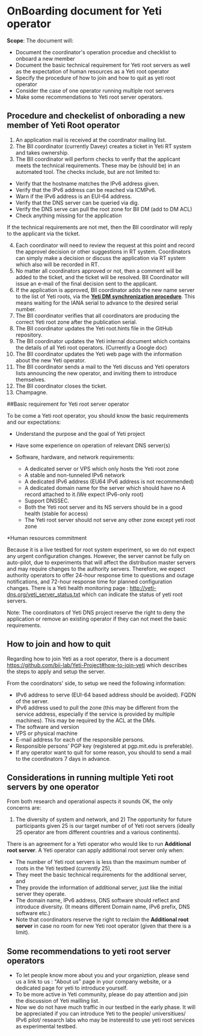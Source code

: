 # OnBoarding document for Yeti operator

**Scope**: The document will:

* Document the coordinator's operation procedue and checklist to onboard a new member 
* Document the basic technical requirement for Yeti root servers as well as the expectation of human resources as a Yeti root operator
* Specify the procedure of how to join and how to quit as yeti root operator
* Consider the case of one operator running multiple root servers
* Make some recommendations to Yeti root server operators.

## Procedure and checkelist of onborading a new member of Yeti Root operator

1. An application mail is received at the coordinator mailing list.
2. The BII coordinator (currently Davey) creates a ticket in Yeti RT system and takes ownership.
3. The BII coordinator will perform checks to verify that the applicant meets the technical requirements. These may be (should be) in an automated tool. The checks include, but are not limited to:

  * Verify that the hostname matches the IPv6 address given.
  * Verify that the IPv6 address can be reached via ICMPv6.
  * Warn if the IPv6 address is an EUI-64 address.
  * Verify that the DNS server can be queried via dig.
  * Verify the DNS serve can pull the root zone for BII DM (add to DM ACL)
  * Check anything missing for the application

  If the technical requirements are not met, then the BII coordinator will reply to the applicant via the ticket.
  
4. Each coordinator will need to review the request at this point and record the approvel decision or other suggestions in RT system. Coordinators can simply make a decision or discuss the application via RT system which also will be recorded in RT.
5. No matter all coordinators approved or not, then a comment will be added to the ticket, and the ticket will be resolved. BII Coordinator will issue an e-mail of the final decision sent to the applicant.
6. If the application is approved, BII coordinator adds the new name server to the list of Yeti roots, via the [**Yeti DM synchronization procedure**](https://github.com/BII-Lab/Yeti-Project/blob/master/doc/Yeti-DM-Sync.md). This means waiting for the IANA serial to advance to the desired serial number.
7. The BII coordinator verifies that all coordinators are producing the correct Yeti root zone after the publication serial.
8. The BII coordinator updates the Yeti root.hints file in the GitHub repository.
9. The BII coordinator updates the Yeti internal document which
   contains the details of all Yeti root operators. (Currently a
   Google doc)
10. The BII coordinator updates the Yeti web page with the information about the new Yeti operator.
11. The BII coordinator sends a mail to the Yeti discuss and Yeti
   operators lists announcing the new operator, and inviting them to introduce themselves.
12. The BII coordinator closes the ticket.
13. Champagne.

##Basic requirement for Yeti root server operator

To be come a Yeti root operator, you should know the basic requirements and our expectations:

* Understand the purpose and the goal of Yeti project
* Have some experience on operation of relevant DNS server(s)
* Software, hardware, and network requirements:

	* A dedicated server or VPS which only hosts the Yeti root zone
	* A stable and non-tunneled IPv6 network
	* A dedicated IPv6 address (EU64 IPv6 address is not recommended)
	* A dedicated domain name for the server which should have no A record attached to it.(We expect IPv6-only root)
	* Support DNSSEC.
	* Both the Yeti root server and its NS servers should be in a good health (stable for access)
	* The Yeti root server should not serve any other zone except yeti root zone
	
*Human resources commitment

Because it is a live testbed for root system experiment, so we do not expect any urgent configuration changes. However, the server cannot be fully on auto-pilot, due to experiments that will affect the distribution master servers and may require changes to the authority servers. Therefore, we expect authority operators to offer 24-hour response time to questions and outage notifications, and 72-hour response time for planned configuration changes. There is a Yeti health monitoring page : http://yeti-dns.org/yeti_server_status.txt which can indicate the status of yeti root servers.

Note: The coordinators of Yeti DNS project reserve the right to deny the application or remove an existing operator if they can not meet the basic requirements.

## How to join and how to quit

Regarding how to join Yeti as a root operator, there is a document https://github.com/bii-lab/Yeti-Project#how-to-join-yeti which describes the steps to apply and setup the server.

From the coordinators' side, to setup we need the following information:

* IPv6 address to serve (EUI-64 based address should be avoided).
FQDN of the server.
* IPv6 address used to pull the zone (this may be different from the service address, especially if the service is provided by multiple machines). This may be required by the ACL at the DMs.
* The software and version 
* VPS or physical machine
* E-mail address for each of the responsible persons.
* Responsible persons' PGP key (registered at pgp.mit.edu is preferable).
* If any operator want to quit for some reason, you should to send a mail to the coordinators 7 days in advance.

## Considerations in running multiple Yeti root servers by one operator

From both research and operational aspects it sounds OK, the only concerns are:

1) The diversity of system and network, and 2) The opportunity for future participants given 25 is our target number of of Yeti root servers (ideally 25 operator are from different countries and a various continents).

There is an agreement for a Yeti operator who would like to run **Additional root server**. A Yeti operator can apply additional root server only when:

* The number of Yeti root servers is less than the maximum number of roots in the Yeti testbed (currently 25),
* They meet the basic technical requirements for the additional server, and
* They provide the information of additional server, just like the initial server they operate.
* The domain name, IPv6 address, DNS software should reflect and introduce diversity. (It means different Domain name, IPv6 prefix, DNS software etc.)
* Note that coordinators reserve the right to reclaim the **Additional root server** in case no room for new Yeti root operator (given that there is a limit).


## Some recommendations to yeti root server operators

* To let people know more about you and your organiztion, please send us a link to us : "About us" page in your company website, or a dedicated page for yeti to introduce yourself.
* To be more active in Yeti community, please do pay attention and join the discussion of Yeti mailling list. 
* Now we do not have much traffic in our testbed in the early phase. It will be appreciated if you can introduce Yeti to the people/ universitiues/ IPv6 pilot/ research labs who may be insterestd to use yeti root services as experimental testbed.   
